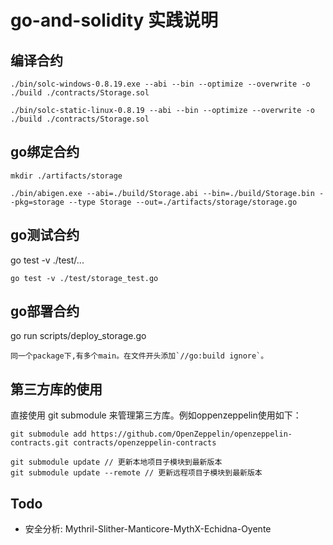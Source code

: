 # go-and-solidity 实践说明

## 编译合约
```
./bin/solc-windows-0.8.19.exe --abi --bin --optimize --overwrite -o ./build ./contracts/Storage.sol
```

```
./bin/solc-static-linux-0.8.19 --abi --bin --optimize --overwrite -o ./build ./contracts/Storage.sol
```

## go绑定合约

```
mkdir ./artifacts/storage
```

```
./bin/abigen.exe --abi=./build/Storage.abi --bin=./build/Storage.bin --pkg=storage --type Storage --out=./artifacts/storage/storage.go
```

## go测试合约

go test -v ./test/...
```
go test -v ./test/storage_test.go
```
## go部署合约

go run scripts/deploy_storage.go

```
同一个package下,有多个main。在文件开头添加`//go:build ignore`。
```

## 第三方库的使用

直接使用 git submodule 来管理第三方库。例如oppenzeppelin使用如下：

```
git submodule add https://github.com/OpenZeppelin/openzeppelin-contracts.git contracts/openzeppelin-contracts
```

```
git submodule update // 更新本地项目子模块到最新版本
git submodule update --remote // 更新远程项目子模块到最新版本
```

## Todo

- 安全分析: Mythril-Slither-Manticore-MythX-Echidna-Oyente
